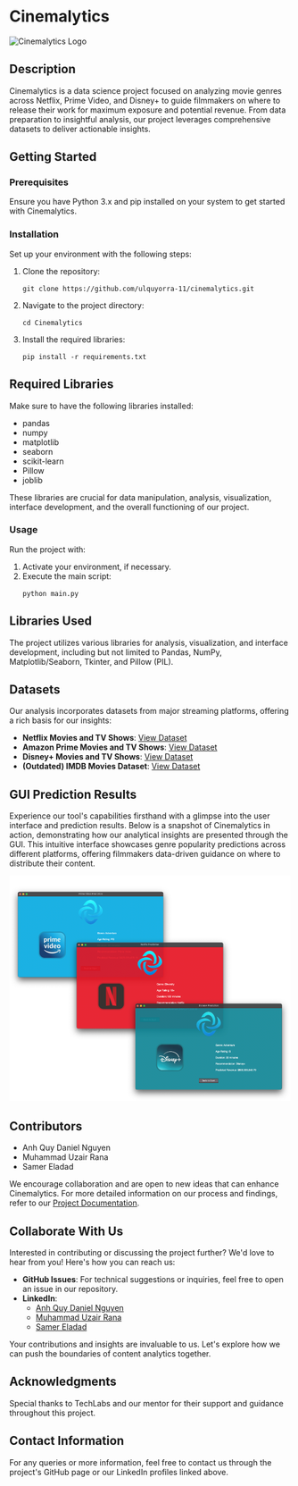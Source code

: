 # Cinemalytics

![Cinemalytics Logo](https://github.com/ulquyorra-11/Cinemalytics/blob/main/images/logo_banner.jpg)

## Description
Cinemalytics is a data science project focused on analyzing movie genres across Netflix, Prime Video, and Disney+ to guide filmmakers on where to release their work for maximum exposure and potential revenue. From data preparation to insightful analysis, our project leverages comprehensive datasets to deliver actionable insights.

## Getting Started

### Prerequisites
Ensure you have Python 3.x and pip installed on your system to get started with Cinemalytics.

### Installation
Set up your environment with the following steps:

1. Clone the repository:
    ```
    git clone https://github.com/ulquyorra-11/cinemalytics.git
    ```
2. Navigate to the project directory:
    ```
    cd Cinemalytics
    ```
3. Install the required libraries:
    ```
    pip install -r requirements.txt
    ```

## Required Libraries

Make sure to have the following libraries installed:

- pandas
- numpy
- matplotlib
- seaborn
- scikit-learn
- Pillow
- joblib

These libraries are crucial for data manipulation, analysis, visualization, interface development, and the overall functioning of our project.

### Usage
Run the project with:

1. Activate your environment, if necessary.
2. Execute the main script:
    ```
    python main.py
    ```

## Libraries Used
The project utilizes various libraries for analysis, visualization, and interface development, including but not limited to Pandas, NumPy, Matplotlib/Seaborn, Tkinter, and Pillow (PIL).

## Datasets
Our analysis incorporates datasets from major streaming platforms, offering a rich basis for our insights:

- **Netflix Movies and TV Shows**: [View Dataset](https://www.kaggle.com/datasets/shivamb/netflix-shows/data)
- **Amazon Prime Movies and TV Shows**: [View Dataset](https://www.kaggle.com/datasets/shivamb/amazon-prime-movies-and-tv-shows)
- **Disney+ Movies and TV Shows**: [View Dataset](https://www.kaggle.com/datasets/shivamb/disney-movies-and-tv-shows)
- **(Outdated) IMDB Movies Dataset**: [View Dataset](https://www.kaggle.com/datasets/harshitshankhdhar/imdb-dataset-of-top-1000-movies-and-tv-shows)

## GUI Prediction Results

Experience our tool's capabilities firsthand with a glimpse into the user interface and prediction results. Below is a snapshot of Cinemalytics in action, demonstrating how our analytical insights are presented through the GUI. This intuitive interface showcases genre popularity predictions across different platforms, offering filmmakers data-driven guidance on where to distribute their content.

![GUI Prediction Results](https://github.com/SamerEladad/Cinemalytics/blob/main/submission/images/guis.png)

## Contributors
- Anh Quy Daniel Nguyen
- Muhammad Uzair Rana
- Samer Eladad

We encourage collaboration and are open to new ideas that can enhance Cinemalytics. For more detailed information on our process and findings, refer to our [Project Documentation](https://github.com/ulquyorra-11/Cinemalytics/wiki).

## Collaborate With Us
Interested in contributing or discussing the project further? We'd love to hear from you! Here's how you can reach us:

- **GitHub Issues**: For technical suggestions or inquiries, feel free to open an issue in our repository.
- **LinkedIn**:
  - [Anh Quy Daniel Nguyen](https://www.linkedin.com/in/anh-quy-daniel-nguyen-a27405284/)
  - [Muhammad Uzair Rana](https://www.linkedin.com/in/muhammad-uzair-rana-9b63b455/)
  - [Samer Eladad](https://www.linkedin.com/in/samereladad/)

Your contributions and insights are invaluable to us. Let's explore how we can push the boundaries of content analytics together.

## Acknowledgments
Special thanks to TechLabs and our mentor for their support and guidance throughout this project.

## Contact Information
For any queries or more information, feel free to contact us through the project's GitHub page or our LinkedIn profiles linked above.
